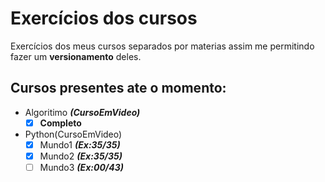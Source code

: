 # Exercícios dos cursos

Exercícios dos meus cursos separados por materias assim me permitindo fazer um **versionamento** deles.

## Cursos presentes ate o momento:

* Algoritimo __*(CursoEmVideo)*__
   - [x] **Completo**
* Python(CursoEmVideo)
   - [x] Mundo1 __*(Ex:35/35)*__
   - [x] Mundo2 __*(Ex:35/35)*__
   - [ ] Mundo3 __*(Ex:00/43)*__
